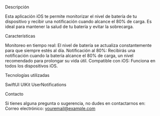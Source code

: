 Descripción

Esta aplicación iOS te permite monitorizar el nivel de batería de tu dispositivo y recibir una notificación cuando alcance el 80% de carga. Es ideal para mantener la salud de tu batería y evitar la sobrecarga.


Características

Monitoreo en tiempo real: El nivel de batería se actualiza constantemente para que siempre estés al día.
Notificación al 80%: Recibirás una notificación cuando la batería alcance el 80% de carga, un nivel recomendado para prolongar su vida útil.
Compatible con iOS: Funciona en todos los dispositivos iOS.


Tecnologías utilizadas

SwiftUI
UIKit
UserNotifications


Contacto

Si tienes alguna pregunta o sugerencia, no dudes en contactarnos en: Correo electrónico: youremail@example.com
